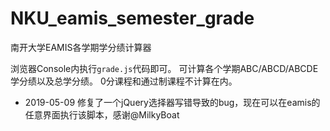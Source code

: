 # NKU_eamis_semester_grade
南开大学EAMIS各学期学分绩计算器

浏览器Console内执行`grade.js`代码即可。
可计算各个学期ABC/ABCD/ABCDE学分绩以及总学分绩。
0分课程和通过制课程不计算在内。

- 2019-05-09 修复了一个jQuery选择器写错导致的bug，现在可以在eamis的任意界面执行该脚本，感谢@MilkyBoat 
